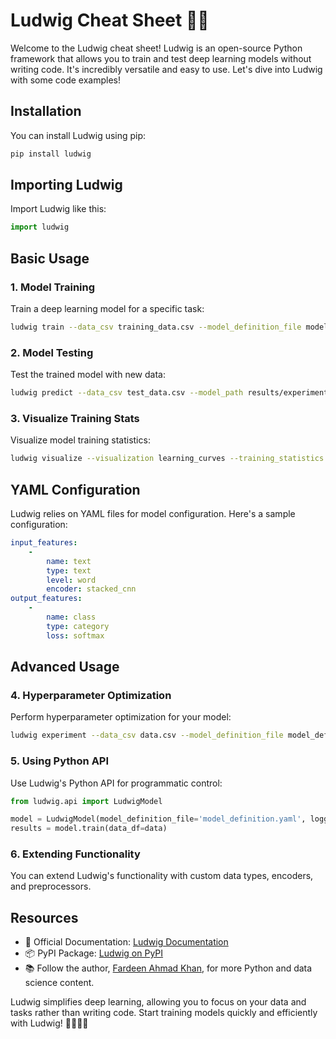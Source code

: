 # Ludwig Cheat Sheet 📝🔥

Welcome to the Ludwig cheat sheet! Ludwig is an open-source Python framework that allows you to train and test deep learning models without writing code. It's incredibly versatile and easy to use. Let's dive into Ludwig with some code examples!

## Installation

You can install Ludwig using pip:

```bash
pip install ludwig
```

## Importing Ludwig

Import Ludwig like this:

```python
import ludwig
```

## Basic Usage

### 1. Model Training

Train a deep learning model for a specific task:

```bash
ludwig train --data_csv training_data.csv --model_definition_file model_definition.yaml
```

### 2. Model Testing

Test the trained model with new data:

```bash
ludwig predict --data_csv test_data.csv --model_path results/experiment_run/model
```

### 3. Visualize Training Stats

Visualize model training statistics:

```bash
ludwig visualize --visualization learning_curves --training_statistics results/experiment_run/training_statistics.json
```

## YAML Configuration

Ludwig relies on YAML files for model configuration. Here's a sample configuration:

```yaml
input_features:
    -
        name: text
        type: text
        level: word
        encoder: stacked_cnn
output_features:
    -
        name: class
        type: category
        loss: softmax
```

## Advanced Usage

### 4. Hyperparameter Optimization

Perform hyperparameter optimization for your model:

```bash
ludwig experiment --data_csv data.csv --model_definition_file model_definition.yaml
```

### 5. Using Python API

Use Ludwig's Python API for programmatic control:

```python
from ludwig.api import LudwigModel

model = LudwigModel(model_definition_file='model_definition.yaml', logging_level=0)
results = model.train(data_df=data)
```

### 6. Extending Functionality

You can extend Ludwig's functionality with custom data types, encoders, and preprocessors.

## Resources

- 📖 Official Documentation: [Ludwig Documentation](https://ludwig-ai.github.io/ludwig-docs/)
- 📦 PyPI Package: [Ludwig on PyPI](https://pypi.org/project/ludwig/)
- 📚 Follow the author, [Fardeen Ahmad Khan](https://github.com/I-Fardeen), for more Python and data science content.

Ludwig simplifies deep learning, allowing you to focus on your data and tasks rather than writing code. Start training models quickly and efficiently with Ludwig! 📝🔥🤖🚀
